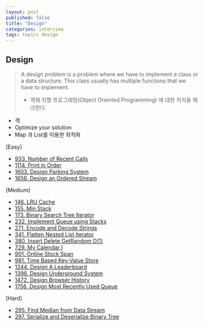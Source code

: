```yaml
---
layout: post
published: false
title: "Design"
categories: interview
tags: topics design
---
```


## Design

> A design problem is a problem where we have to implement a class or a data structure. This class usually has multiple functions that we have to implement. 
> - 객체 지향 프로그래밍(Object Oriented Programming) 에 대한 지식을 체크한다.

- 객
- Optimize your solution
- Map 과 List를 이용한 최적화

[Easy]
- [933. Number of Recent Calls](/interview/2023/05/26/number-of-recent-calls/)
- [1114. Print in Order](/interview/2023/05/21/print-in-order/)
- [1603. Design Parking System](/interview/2023/06/01/design-parking-system/)
- [1656. Design an Ordered Stream](/interview/2023/05/21/design-an-ordered-stream/)

[Medium]
- [146. LRU Cache](/interview/2023/04/26/lru-cache/)
- [155. Min Stack](/interview/2023/05/21/min-stack/)
- [173. Binary Search Tree Iterator](/interview/2023/05/21/binary-search-tree-iterator/)
- [232. Implement Queue using Stacks](/interview/2023/05/21/implement-queue-using-stacks/)
- [271. Encode and Decode Strings](/interview/2023/05/21/encode-and-decode-strings/)
- [341. Flatten Nested List Iterator](/interview/2023/05/21/flatten-nested-list-iterator/)
- [380. Insert Delete GetRandom O(1)](/interview/2023/04/20/insert-delete-getrandom-o1/)
- [729. My Calendar I](/interview/2023/04/30/my-calendar-i/)
- [901. Online Stock Span](/interview/2023/05/23/online-stock-span/)
- [981. Time Based Key-Value Store](/interview/2023/05/21/time-based-key-value-store/)
- [1244. Design A Leaderboard](/interview/2023/05/21/design-a-leaderboard/)
- [1396. Design Underground System](/interview/2023/04/18/design-underground-system/)
- [1472. Design Browser History](/interview/2023/05/21/design-browser-history/)
- [1756. Design Most Recently Used Queue](/interview/2023/05/01/design-most-recently-used-queue/)

[Hard]
- [295. Find Median from Data Stream](/interview/2023/05/21/find-median-from-data-stream/)
- [297. Serialize and Deserialize Binary Tree](/interview/2023/05/21/serialize-and-deserialize-binary-tree/)